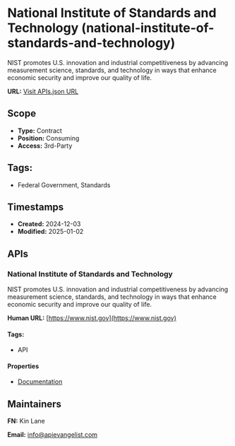 # National Institute of Standards and Technology (national-institute-of-standards-and-technology)
NIST promotes U.S. innovation and industrial competitiveness by advancing
measurement science, standards, and technology in ways that enhance economic
security and improve our quality of life.

**URL:** [Visit APIs.json URL](
https://raw.githubusercontent.com/api-evangelist/national-institute-of-standards-and-technology/refs/heads/main/apis.yml)

## Scope

- **Type:** Contract 
- **Position:** Consuming 
- **Access:** 3rd-Party 

## Tags:

 - Federal Government, Standards

## Timestamps

- **Created:** 2024-12-03 
- **Modified:** 2025-01-02 

## APIs

### National Institute of Standards and Technology

NIST promotes U.S. innovation and industrial competitiveness by advancing
measurement science, standards, and technology in ways that enhance
economic security and improve our quality of life.

**Human URL:** [https://www.nist.gov](https://www.nist.gov)


#### Tags:

 - API

#### Properties

- [Documentation](https://www.nist.gov)

## Maintainers

**FN:** Kin Lane

**Email:** info@apievangelist.com


